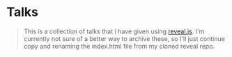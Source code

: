 # Talks

> This is a collection of talks that I have given using [reveal.js](https://github.com/hakimel/reveal.js). I'm currently not sure of a better way to archive these, so I'll just continue copy and renaming the index.html file from my cloned reveal repo. 
